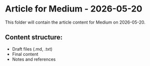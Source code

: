 # Article for Medium - 2026-05-20

This folder will contain the article content for Medium on 2026-05-20.

## Content structure:
- Draft files (.md, .txt)
- Final content
- Notes and references
